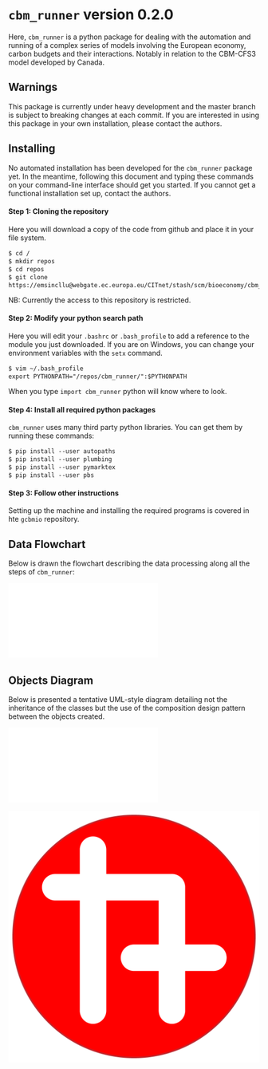 # `cbm_runner` version 0.2.0

Here, `cbm_runner` is a python package for dealing with the automation and running of a complex series of models involving the European economy, carbon budgets and their interactions. Notably in relation to the CBM-CFS3 model developed by Canada.

## Warnings

This package is currently under heavy development and the master branch is subject to breaking changes at each commit. If you are interested in using this package in your own installation, please contact the authors.

## Installing

No automated installation has been developed for the `cbm_runner` package yet. In the meantime, following this document and typing these commands on your command-line interface should get you started. If you cannot get a functional installation set up, contact the authors.

#### Step 1: Cloning the repository
Here you will download a copy of the code from github and place it in your file system.

    $ cd /
    $ mkdir repos
    $ cd repos
    $ git clone https://emsincllu@webgate.ec.europa.eu/CITnet/stash/scm/bioeconomy/cbm_runner.git

NB: Currently the access to this repository is restricted.

#### Step 2: Modify your python search path
Here you will edit your ``.bashrc`` or ``.bash_profile`` to add a reference to the module you just downloaded. If you are on Windows, you can change your environment variables with the `setx` command.

    $ vim ~/.bash_profile
    export PYTHONPATH="/repos/cbm_runner/":$PYTHONPATH

When you type `import cbm_runner` python will know where to look.

#### Step 4: Install all required python packages
`cbm_runner` uses many third party python libraries. You can get them by running these commands:

    $ pip install --user autopaths
    $ pip install --user plumbing
    $ pip install --user pymarktex
    $ pip install --user pbs

#### Step 3: Follow other instructions

Setting up the machine and installing the required programs is covered in hte `gcbmio` repository.

## Data Flowchart
Below is drawn the flowchart describing the data processing along all the steps of `cbm_runner`:

![Flowchart](documentation/data_flowchart.pdf)

## Objects Diagram
Below is presented a tentative UML-style diagram detailing not the inheritance of the classes but the use of the composition design pattern between the objects created.

![Diagram](documentation/obects_diagram.pdf)

![Test](documentation/test_image.png)
